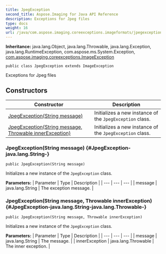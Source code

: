 ```yaml
---
title: JpegException
second_title: Aspose.Imaging for Java API Reference
description: Exceptions for Jpeg files
type: docs
weight: 16
url: /java/com.aspose.imaging.coreexceptions.imageformats/jpegexception/
---
```

**Inheritance:**
java.lang.Object, java.lang.Throwable, java.lang.Exception, java.lang.RuntimeException, com.aspose.ms.System.Exception, [com.aspose.imaging.coreexceptions.ImageException](../../com.aspose.imaging.coreexceptions/imageexception)
```
public class JpegException extends ImageException
```

Exceptions for Jpeg files
## Constructors

| Constructor | Description |
| --- | --- |
| [JpegException(String message)](#JpegException-java.lang.String-) | Initializes a new instance of the `JpegException` class. |
| [JpegException(String message, Throwable innerException)](#JpegException-java.lang.String-java.lang.Throwable-) | Initializes a new instance of the `JpegException` class. |
### JpegException(String message) {#JpegException-java.lang.String-}
```
public JpegException(String message)
```


Initializes a new instance of the `JpegException` class.

**Parameters:**
| Parameter | Type | Description |
| --- | --- | --- |
| message | java.lang.String | The exception message. |

### JpegException(String message, Throwable innerException) {#JpegException-java.lang.String-java.lang.Throwable-}
```
public JpegException(String message, Throwable innerException)
```


Initializes a new instance of the `JpegException` class.

**Parameters:**
| Parameter | Type | Description |
| --- | --- | --- |
| message | java.lang.String | The message. |
| innerException | java.lang.Throwable | The inner exception. |


